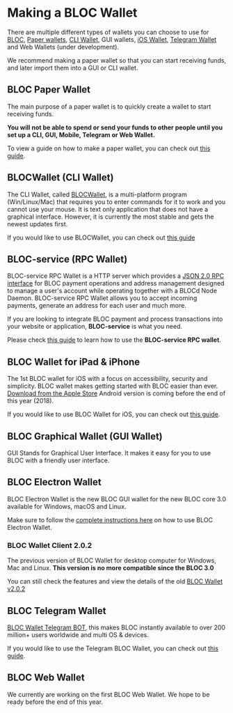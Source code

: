 # **Making a BLOC Wallet**

There are multiple different types of wallets you can choose to use for [BLOC](https://bloc.money), [Paper wallets](../wallets/Making-a-paper-wallet.md), [CLI Wallet](../wallets/BLOCWallet-how-to-use.md), GUI wallets, [iOS Wallet](../wallets/BLOC-iOS-wallet.md), [Telegram Wallet](../wallets/BLOC-Telegram-Wallet.md) and Web Wallets (under development).

We recommend making a paper wallet so that you can start receiving funds, and later import them into a GUI or CLI wallet.

## **BLOC Paper Wallet**

The main purpose of a paper wallet is to quickly create a wallet to start receiving funds.

**You will not be able to spend or send your funds to other people until you set up a CLI, GUI, Mobile, Telegram or Web Wallet.**

To view a guide on how to make a paper wallet, you can check out [this guide](../wallets/Making-a-paper-wallet.md).

## **BLOCWallet (CLI Wallet)**

The CLI Wallet, called [BLOCWallet](../wallets/BLOCWallet-how-to-use.md), is a multi-platform program (Win/Linux/Mac) that requires you to enter commands for it to work and you cannot use your mouse. It is text only application that does not have a graphical interface. However, it is currently the most stable and gets the newest updates first.

If you would like to use BLOCWallet, you can check out [this guide](../wallets/BLOCWallet-how-to-use.md)

## **BLOC-service (RPC Wallet)**

BLOC-service RPC Wallet is a HTTP server which provides a [JSON 2.0 RPC interface](../wallets/bloc-service-json-api.md) for BLOC payment operations and address management designed to manage a user's account while operating together with a BLOCd Node Daemon. BLOC-service RPC Wallet allows you to accept incoming payments, generate an address for each user and much more.

If you are looking to integrate BLOC payment and process transactions into your website or application, **BLOC-service** is what you need.

Please check [this guide](../wallets/bloc-service-index.md) to learn how to use the **BLOC-service RPC wallet**.

## **BLOC Wallet for iPad & iPhone**

The 1st BLOC wallet for iOS with a focus on accessibility, security and simplicity. BLOC wallet makes getting started with BLOC easier than ever. [Download from the Apple Store](https://itunes.apple.com/us/app/bloc-wallet-by-furiousteam-ltd/id1437924269?mt=8&ign-mpt=uo%3D2) Android version is coming before the end of this year (2018).

If you would like to use BLOC Wallet for iOS, you can check out [this guide](../wallets/BLOC-iOS-wallet.md).

## **BLOC Graphical Wallet (GUI Wallet)**

GUI Stands for Graphical User Interface. It makes it easy for you to use BLOC with a friendly user interface.

## **BLOC Electron Wallet**

BLOC Electron Wallet is the new BLOC GUI wallet for the new BLOC core 3.0 available for Windows, macOS and Linux.

Make sure to follow the [complete instructions here](../BLOC-GUI-Electron-Wallet.md) on how to use BLOC Electron Wallet.

### BLOC Wallet Client 2.0.2

The previous version of BLOC Wallet for desktop computer for Windows, Mac and Linux.
**This version is no more compatible since the BLOC 3.0**

You can still check the features and view the details of the old [BLOC Wallet v2.0.2](../BLOC-GUI-Desktop-Wallet-V2)

## **BLOC Telegram Wallet**

[BLOC Wallet Telegram BOT](../wallets/BLOC-Telegram-Wallet.md), this makes BLOC instantly available to over 200 million+ users worldwide and multi OS & devices.

If you would like to use the Telegram BLOC Wallet, you can check out [this guide](../wallets/BLOC-Telegram-Wallet.md).

## **BLOC Web Wallet**

We currently are working on the first BLOC Web Wallet. We hope to be ready before the end of this year.